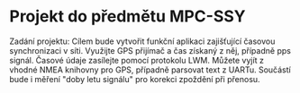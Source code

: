 # Projekt do předmětu MPC-SSY
Zadání projektu:
Cílem bude vytvořit funkční aplikaci zajišťující časovou synchronizaci v síti. Využijte GPS přijímač a čas získaný z něj, případně pps signál. Časové údaje zasílejte pomocí protokolu LWM. Můžete vyjít z vhodné NMEA knihovny pro GPS, případně parsovat text z UARTu.
Součástí bude i měření "doby letu signálu" pro korekci zpoždění při přenosu.
